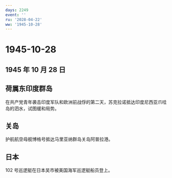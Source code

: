 ```yaml
---
days: 2249
event: ''
ru: '2028-04-22'
ww: '1945-10-28'
---
```


# 1945-10-28

## 1945 年 10 月 28 日

## 荷属东印度群岛

在共产党青年袭击印度军队和欧洲前战俘的第二天，苏克拉诺抵达印度尼西亚爪哇岛的泗水，试图缓和局势。

## 关岛

护航航空母舰博格号抵达马里亚纳群岛关岛阿普拉港。

## 日本

102 号巡逻艇在日本吴市被美国海军巡逻艇船员登上。